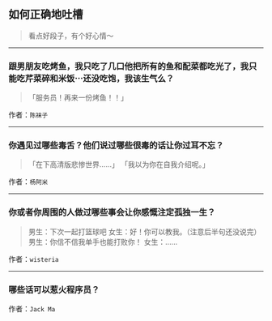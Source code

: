 ## 如何正确地吐槽

> 看点好段子，有个好心情～


 
---

### 跟男朋友吃烤鱼，我只吃了几口他把所有的鱼和配菜都吃光了，我只能吃芹菜碎和米饭⋯还没吃饱，我该生气么？

> 「服务员！再来一份烤鱼！！」


作者：`陈袜子`

---

### 你遇见过哪些毒舌？他们说过哪些很毒的话让你过耳不忘？

> 「在下高清版悲惨世界......」
> 「我以为你在自我介绍呢。」


作者：`杨阿米`

---

### 你或者你周围的人做过哪些事会让你感慨注定孤独一生？

> 男生：下次一起打篮球吧
> 女生：好！你可以教我。（注意后半句还没说完）
> 男生：你信不信我单手也能打败你！
> 女生：……


作者：`wisteria`

---

### 哪些话可以惹火程序员？

> 


作者：`Jack Ma`